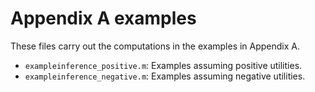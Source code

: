 Appendix A examples
===================

These files carry out the computations in the examples in Appendix A.

* `exampleinference_positive.m`: Examples assuming positive utilities.
* `exampleinference_negative.m`: Examples assuming negative utilities.